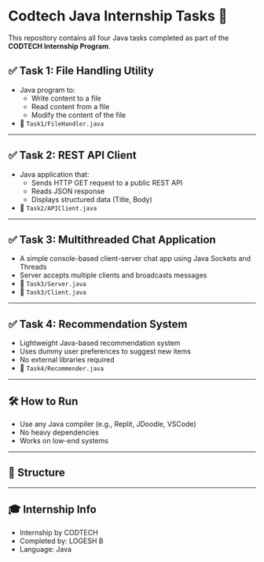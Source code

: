 # Codtech Java Internship Tasks 🚀

This repository contains all four Java tasks completed as part of the **CODTECH Internship Program**.

## ✅ Task 1: File Handling Utility
- Java program to:
  - Write content to a file
  - Read content from a file
  - Modify the content of the file
- 📄 `Task1/FileHandler.java`

---

## ✅ Task 2: REST API Client
- Java application that:
  - Sends HTTP GET request to a public REST API
  - Reads JSON response
  - Displays structured data (Title, Body)
- 📄 `Task2/APIClient.java`

---

## ✅ Task 3: Multithreaded Chat Application
- A simple console-based client-server chat app using Java Sockets and Threads
- Server accepts multiple clients and broadcasts messages
- 📄 `Task3/Server.java`
- 📄 `Task3/Client.java`

---

## ✅ Task 4: Recommendation System
- Lightweight Java-based recommendation system
- Uses dummy user preferences to suggest new items
- No external libraries required
- 📄 `Task4/Recommender.java`

---

## 🛠 How to Run
- Use any Java compiler (e.g., Replit, JDoodle, VSCode)
- No heavy dependencies
- Works on low-end systems

---

## 📁 Structure

---

## 🎓 Internship Info
- Internship by CODTECH
- Completed by: LOGESH B
- Language:     Java
